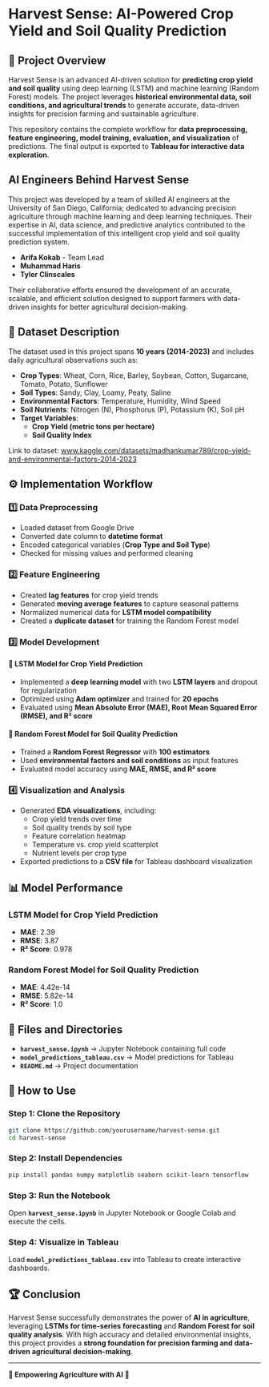 # Harvest Sense: AI-Powered Crop Yield and Soil Quality Prediction


## 📌 Project Overview
Harvest Sense is an advanced AI-driven solution for **predicting crop yield and soil quality** using deep learning (LSTM) and machine learning (Random Forest) models. The project leverages **historical environmental data, soil conditions, and agricultural trends** to generate accurate, data-driven insights for precision farming and sustainable agriculture.

This repository contains the complete workflow for **data preprocessing, feature engineering, model training, evaluation, and visualization** of predictions. The final output is exported to **Tableau for interactive data exploration**.


## **AI Engineers Behind Harvest Sense**  

This project was developed by a team of skilled AI engineers at the University of San Diego, California; dedicated to advancing precision agriculture through machine learning and deep learning techniques. Their expertise in AI, data science, and predictive analytics contributed to the successful implementation of this intelligent crop yield and soil quality prediction system.  

- **Arifa Kokab** - Team Lead
- **Muhammad Haris** 
- **Tyler Clinscales** 

Their collaborative efforts ensured the development of an accurate, scalable, and efficient solution designed to support farmers with data-driven insights for better agricultural decision-making.  


## 📂 Dataset Description
The dataset used in this project spans **10 years (2014-2023)** and includes daily agricultural observations such as:
- **Crop Types**: Wheat, Corn, Rice, Barley, Soybean, Cotton, Sugarcane, Tomato, Potato, Sunflower
- **Soil Types**: Sandy, Clay, Loamy, Peaty, Saline
- **Environmental Factors**: Temperature, Humidity, Wind Speed
- **Soil Nutrients**: Nitrogen (N), Phosphorus (P), Potassium (K), Soil pH
- **Target Variables**:
  - **Crop Yield (metric tons per hectare)**
  - **Soil Quality Index**
  
Link to dataset: www.kaggle.com/datasets/madhankumar789/crop-yield-and-environmental-factors-2014-2023

## ⚙️ Implementation Workflow
### 1️⃣ Data Preprocessing
- Loaded dataset from Google Drive
- Converted date column to **datetime format**
- Encoded categorical variables (**Crop Type and Soil Type**)
- Checked for missing values and performed cleaning

### 2️⃣ Feature Engineering
- Created **lag features** for crop yield trends
- Generated **moving average features** to capture seasonal patterns
- Normalized numerical data for **LSTM model compatibility**
- Created a **duplicate dataset** for training the Random Forest model

### 3️⃣ Model Development
#### 🔹 LSTM Model for Crop Yield Prediction
- Implemented a **deep learning model** with two **LSTM layers** and dropout for regularization
- Optimized using **Adam optimizer** and trained for **20 epochs**
- Evaluated using **Mean Absolute Error (MAE), Root Mean Squared Error (RMSE), and R² score**

#### 🔹 Random Forest Model for Soil Quality Prediction
- Trained a **Random Forest Regressor** with **100 estimators**
- Used **environmental factors and soil conditions** as input features
- Evaluated model accuracy using **MAE, RMSE, and R² score**

### 4️⃣ Visualization and Analysis
- Generated **EDA visualizations**, including:
  - Crop yield trends over time
  - Soil quality trends by soil type
  - Feature correlation heatmap
  - Temperature vs. crop yield scatterplot
  - Nutrient levels per crop type
- Exported predictions to a **CSV file** for Tableau dashboard visualization

## 📊 Model Performance
### **LSTM Model for Crop Yield Prediction**
- **MAE**: 2.39
- **RMSE**: 3.87
- **R² Score**: 0.978

### **Random Forest Model for Soil Quality Prediction**
- **MAE**: 4.42e-14
- **RMSE**: 5.82e-14
- **R² Score**: 1.0

## 📁 Files and Directories
- **`harvest_sense.ipynb`** → Jupyter Notebook containing full code
- **`model_predictions_tableau.csv`** → Model predictions for Tableau
- **`README.md`** → Project documentation

## 🚀 How to Use
### Step 1: Clone the Repository
```bash
git clone https://github.com/yourusername/harvest-sense.git
cd harvest-sense
```

### Step 2: Install Dependencies
```bash
pip install pandas numpy matplotlib seaborn scikit-learn tensorflow
```

### Step 3: Run the Notebook
Open **`harvest_sense.ipynb`** in Jupyter Notebook or Google Colab and execute the cells.

### Step 4: Visualize in Tableau
Load **`model_predictions_tableau.csv`** into Tableau to create interactive dashboards.

## 🏆 Conclusion
Harvest Sense successfully demonstrates the power of **AI in agriculture**, leveraging **LSTMs for time-series forecasting** and **Random Forest for soil quality analysis**. With high accuracy and detailed environmental insights, this project provides a **strong foundation for precision farming and data-driven agricultural decision-making**.

---
**🌱 Empowering Agriculture with AI 🌾**

